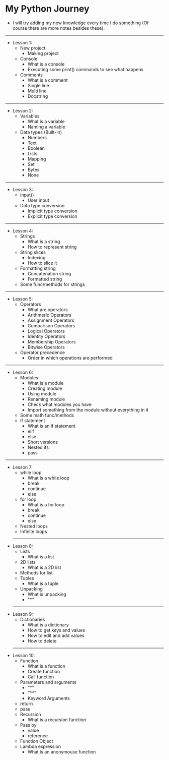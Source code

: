 # My Python Journey

- I will try adding my new knowledge every time I do something (Of course there are more notes besides these).
--------------------------
- Lesson 1:
  - New project
    - Making project
  - Console
    - What is a console  
    - Executing some print() commands to see what happens
  - Comments
    - What is a comment
    - Single line
    - Multi line
    - Docstring
--------------------------
- Lesson 2:
  - Variables
    - What is a variable
    - Naming a variable
  - Data types (Built-in)
    - Numbers
    - Text
    - Boolean
    - Lists
    - Mapping
    - Set
    - Bytes
    - None
--------------------------
- Lesson 3:
  - input()
    - User input
  - Data type conversion
    - Implicit type conversion
    - Explicit type conversion
--------------------------
- Lesson 4:
  - Strings
    - What is a string
    - How to represent string
  - String slices
    - Indexing
    - How to slice it
  - Formatting  string
    - Concatenation string
    - Formatted string
  - Some func/methods for strings
--------------------------
- Lesson 5:
  - Operators
    - What are operators
    - Arithmeric Operators
    - Assignment Operators
    - Comparison Operators
    - Logical Operators
    - Identity Operators
    - Membership Operators
    - Bitwise Operators
  - Operator precedence
    - Order in which operations are performed
--------------------------
- Lesson 6:
  - Modules
    - What is a module
    - Creating module
    - Using module
    - Renaming module
    - Check what modules you have
    - Import something from the module without everything in it
  - Some math func/methods
  - If statement
    - What is an if statement
    - elif
    - else
    - Short versions
    - Nested ifs
    - pass
--------------------------
- Lesson 7:
  - while loop
    - What is a while loop
    - break
    - continue
    - else
  - for loop
    - What is a for loop
    - break
    - continue
    - else
  - Nested loops
  - Infinite loops
  --------------------------
- Lesson 8:
  - Lists
    - What is a list
  - 2D lists
    - What is a 2D list
  - Methods for list
  - Tuples
    - What is a tuple
  - Unpacking
    - What is unpacking
    - "*"
  --------------------------
- Lesson 9:
  - Dictionaries
    - What is a dictionary
    - How to get keys and values
    - How to edit and add values
    - How to delete
  --------------------------
- Lesson 10:
  - Function
    - What is a function
    - Create function
    - Call function
  - Parameters and arguments
    - "*"  
    - "**"
    - Keyword Arguments
  - return
  - pass
  - Recursion
    - What is a recursion function
  - Pass by
    - value
    - reference
  - Function Object
  - Lambda expression
    - What is an anonymouse function
